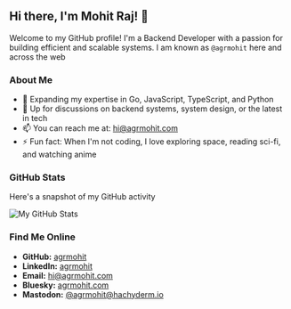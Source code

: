 ## Hi there, I'm Mohit Raj! 👋

Welcome to my GitHub profile! I'm a Backend Developer with a passion for
building efficient and scalable systems. I am known as `@agrmohit` here and
across the web

### About Me

- 🌱 Expanding my expertise in Go, JavaScript, TypeScript, and Python
- 💬 Up for discussions on backend systems, system design, or the latest in tech
- 📫 You can reach me at:
  [hi@agrmohit.com](mailto:hi@agrmohit.com?subject=Hello%20from%20GitHub%21)
- ⚡ Fun fact: When I'm not coding, I love exploring space, reading sci-fi, and
  watching anime

### GitHub Stats

Here's a snapshot of my GitHub activity

<picture>
  <source media="(prefers-color-scheme: dark)" srcset="https://github-readme-stats.vercel.app/api?username=agrmohit&show_icons=true&theme=catppuccin_mocha&hide_border=true&hide_title=true&rank_icon=github" />
  <source media="(prefers-color-scheme: light)" srcset="https://github-readme-stats.vercel.app/api?username=agrmohit&show_icons=true&theme=catppuccin_latte&hide_border=true&hide_title=true&rank_icon=github" />
  <img src="https://github-readme-stats.vercel.app/api?username=agrmohit&show_icons=true&theme=catppuccin_latte&hide_border=true&hide_title=true&rank_icon=github" alt="My GitHub Stats" />
</picture>

### Find Me Online

- **GitHub:** [agrmohit](https://github.com/agrmohit)
- **LinkedIn:** [agrmohit](https://linkedin.com/in/agrmohit)
- **Email:** [hi@agrmohit.com](mailto:hi@agrmohit.com)
- **Bluesky:** [agrmohit.com](https://agrmohit.com)
- **Mastodon:** [@agrmohit@hachyderm.io](https://hachyderm.io/@agrmohit)
